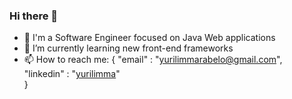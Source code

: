 ### Hi there 👋
- 🔭 I'm a Software Engineer focused on Java Web applications
- 🌱 I’m currently learning new front-end frameworks
- 📫 How to reach me:
{ 
"email"     : "yurilimmarabelo@gmail.com",
"linkedin"  : "[yurilimma](https://www.linkedin.com/in/yurilimma/)"  
}
<!--
**yurilimma/yurilimma** is a ✨ _special_ ✨ repository because its `README.md` (this file) appears on your GitHub profile.

Here are some ideas to get you started:

- 🔭 I’m currently working on ...
- 🌱 I’m currently learning ...
- 👯 I’m looking to collaborate on ...
- 🤔 I’m looking for help with ...
- 💬 Ask me about ...
- 📫 How to reach me: ...
- 😄 Pronouns: ...
- ⚡ Fun fact: ...
-->
